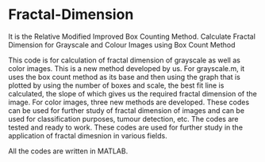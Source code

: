 # Fractal-Dimension
It is the Relative Modified Improved Box Counting Method.
Calculate Fractal Dimension for Grayscale and Colour Images using Box Count Method

This code is for calculation of fractal dimension of grayscale as well as color images. This is a new method developed by us. 
For grayscale.m, it uses the box count method as its base and then using the graph that is plotted by using the number of boxes and scale, the best fit line is calculated, the slope of which gives us the required fractal dimension of the image.
For color images, three new methods are developed. 
These codes can be used for further study of fractal dimension of images and can be used for classification purposes, tumour detection, etc. The codes are tested and ready to work. These codes are used for further study in the application of fractal dimesnion in various fields. 

All the codes are written in MATLAB. 
